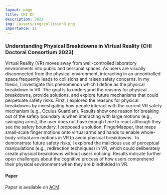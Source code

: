 ```yaml
---
layout: page
title: CHI DC
description: 2023
img: /assets/img/collision3.png
importance: 11
---
```


<!-- My Ph.D. research has been conditionally accepted for an in-person presentation at CHI 2023! 🎉🐀🐍🐈‍🐇 -->

### Understanding Physical Breakdowns in Virtual Reality (CHI Doctoral Consortium 2023)

<!-- ![image](/assets/img/dc-structure.png) -->

Virtual Reality (VR) moves away from well-controlled laboratory environments into public and personal spaces. As users are visually disconnected from the physical environment, interacting in an uncontrolled space frequently leads to collisions and raises safety concerns. In my thesis, I investigate this phenomenon which I define as the physical breakdown in VR. The goal is to understand the reasons for physical breakdowns, provide solutions, and explore future mechanisms that could perpetuate safety risks. First, I explored the reasons for physical breakdowns by investigating how people interact with the current VR safety mechanism (e.g., Oculus Guardian). Results show one reason for breaking out of the safety boundary is when interacting with large motions (e.g., swinging arms), the user does not have enough time to react although they see the safety boundary. I proposed a solution, FingerMapper, that maps small-scale finger motions onto virtual arms and hands to enable whole-body virtual arm motions in VR to avoid physical breakdowns. To demonstrate future safety risks, I explored the malicious use of perceptual manipulations (e.g., redirection techniques) in VR, which could deliberately create physical breakdowns without users noticing. Results indicate further open challenges about the cognitive process of how users comprehend their physical environment when they are blindfolded in VR. 

#### Paper

Paper is available on [ACM](https://doi.org/10.1145/3544549.3577064).
